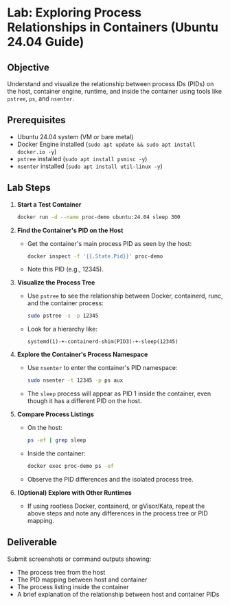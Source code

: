 # Lab: Exploring Process Relationships in Containers (Ubuntu 24.04 Guide)

## Objective
Understand and visualize the relationship between process IDs (PIDs) on the host, container engine, runtime, and inside the container using tools like `pstree`, `ps`, and `nsenter`.

## Prerequisites
- Ubuntu 24.04 system (VM or bare metal)
- Docker Engine installed (`sudo apt update && sudo apt install docker.io -y`)
- `pstree` installed (`sudo apt install psmisc -y`)
- `nsenter` installed (`sudo apt install util-linux -y`)

## Lab Steps

1. **Start a Test Container**
   ```bash
   docker run -d --name proc-demo ubuntu:24.04 sleep 300
   ```

2. **Find the Container's PID on the Host**
   - Get the container's main process PID as seen by the host:
     ```bash
     docker inspect -f '{{.State.Pid}}' proc-demo
     ```
   - Note this PID (e.g., 12345).

3. **Visualize the Process Tree**
   - Use `pstree` to see the relationship between Docker, containerd, runc, and the container process:
     ```bash
     sudo pstree -s -p 12345
     ```
   - Look for a hierarchy like:
     ```
     systemd(1)-+-containerd-shim(PID3)-+-sleep(12345)
     ```

4. **Explore the Container's Process Namespace**
   - Use `nsenter` to enter the container's PID namespace:
     ```bash
     sudo nsenter -t 12345 -p ps aux
     ```
   - The `sleep` process will appear as PID 1 inside the container, even though it has a different PID on the host.

5. **Compare Process Listings**
   - On the host:
     ```bash
     ps -ef | grep sleep
     ```
   - Inside the container:
     ```bash
     docker exec proc-demo ps -ef
     ```
   - Observe the PID differences and the isolated process tree.

6. **(Optional) Explore with Other Runtimes**
   - If using rootless Docker, containerd, or gVisor/Kata, repeat the above steps and note any differences in the process tree or PID mapping.

## Deliverable
Submit screenshots or command outputs showing:
- The process tree from the host
- The PID mapping between host and container
- The process listing inside the container
- A brief explanation of the relationship between host and container PIDs
